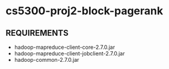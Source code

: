 # cs5300-proj2-block-pagerank
## REQUIREMENTS
- hadoop-mapreduce-client-core-2.7.0.jar
- hadoop-mapreduce-client-jobclient-2.7.0.jar
- hadoop-common-2.7.0.jar
